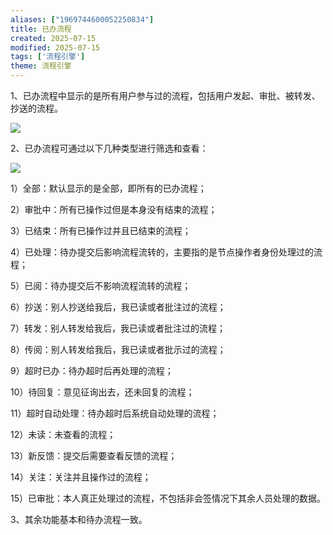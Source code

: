 ```yaml
---
aliases: ["1969744600052250834"]
title: 已办流程
created: 2025-07-15
modified: 2025-07-15
tags: ['流程引擎']
theme: 流程引擎
---
```


1、已办流程中显示的是所有用户参与过的流程，包括用户发起、审批、被转发、抄送的流程。

![](64785da1fcfe561f649c9027a5af4e28.jpg)

2、已办流程可通过以下几种类型进行筛选和查看：

![](b80442f48faac50896d340c67f477eb3.jpg)

1）全部：默认显示的是全部，即所有的已办流程；

2）审批中：所有已操作过但是本身没有结束的流程；

3）已结束：所有已操作过并且已结束的流程；

4）已处理：待办提交后影响流程流转的，主要指的是节点操作者身份处理过的流程；

5）已阅：待办提交后不影响流程流转的流程；

6）抄送：别人抄送给我后，我已读或者批注过的流程；

7）转发：别人转发给我后，我已读或者批注过的流程；

8）传阅：别人转发给我后，我已读或者批示过的流程；

9）超时已办：待办超时后再处理的流程；

10）待回复：意见征询出去，还未回复的流程；

11）超时自动处理：待办超时后系统自动处理的流程；

12）未读：未查看的流程；

13）新反馈：提交后需要查看反馈的流程；

14）关注：关注并且操作过的流程；

15）已审批：本人真正处理过的流程，不包括非会签情况下其余人员处理的数据。

3、其余功能基本和待办流程一致。